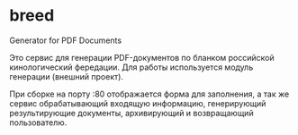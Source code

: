 # breed
Generator for PDF Documents

Это сервис для генерации PDF-документов по бланком российской кинологический фередации.
Для работы используется модуль генерации (внешний проект).

При сборке на порту :80 отображается форма для заполнения, а так же сервис обрабатывающий входящую информацию, генерирующий результирующие документы, архивирующий и возвращающий пользователю.
